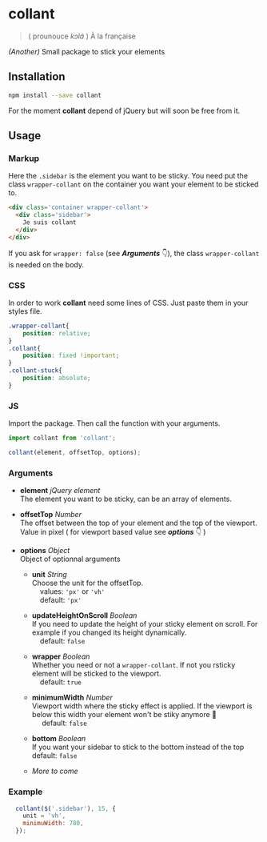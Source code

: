 # collant  
> ( prounouce *kɔlɑ̃* )  À la française  


_(Another)_ Small package to stick your elements

## Installation
```bash
npm install --save collant
```
For the moment **collant** depend of jQuery but will soon be free from it.

## Usage
### Markup
Here the `.sidebar` is the element you want to be sticky.
You need put the class `wrapper-collant` on the container you want your element to be sticked to.

```html
<div class='container wrapper-collant'>
  <div class='sidebar'>
    Je suis collant
  </div>
</div>
```

If you ask for `wrapper: false` (see ***Arguments*** 👇), the class `wrapper-collant` is needed on the body.

### CSS
In order to work **collant** need some lines of CSS. Just paste them in your styles file.

```css
.wrapper-collant{
    position: relative;
}
.collant{
    position: fixed !important;
}
.collant-stuck{
    position: absolute;
}
```

### JS  
Import the package. Then call the function with your arguments.

```javascript
import collant from 'collant';

collant(element, offsetTop, options);
```

### Arguments

+ **element** _jQuery element_  
  The element you want to be sticky, can be an array of elements.
    
+ **offsetTop** _Number_  
  The offset between the top of your element and the top of the viewport. Value in pixel ( for viewport based value see ***options*** 👇 )
  
+ **options** _Object_  
  Object of optionnal arguments
  
  + **unit** _String_  
  Choose the unit for the offsetTop.  
      values: `'px'` or `'vh'`  
      default: `'px'`
    
   + **updateHeightOnScroll** _Boolean_  
   If you need to update the height of your sticky element on scroll. For example if you changed its height dynamically.  
      default: `false`
    
   + **wrapper** _Boolean_  
   Whether you need or not  a `wrapper-collant`. If not you rsticky element will be sticked to the viewport.  
      default: `true`  
    
   + **minimumWidth** _Number_  
    Viewport width where the sticky effect is applied. If the viewport is below this width your element won't be stiky anymore 👋  
       default: `false`
       
   + **bottom** _Boolean_  
   If you want your sidebar to stick to the bottom instead of the top
       default: `false`
       
   + *More to come*
   
### Example
```javascript
  collant($('.sidebar'), 15, {
    unit = 'vh',
    minimuWidth: 780,
  });
```
